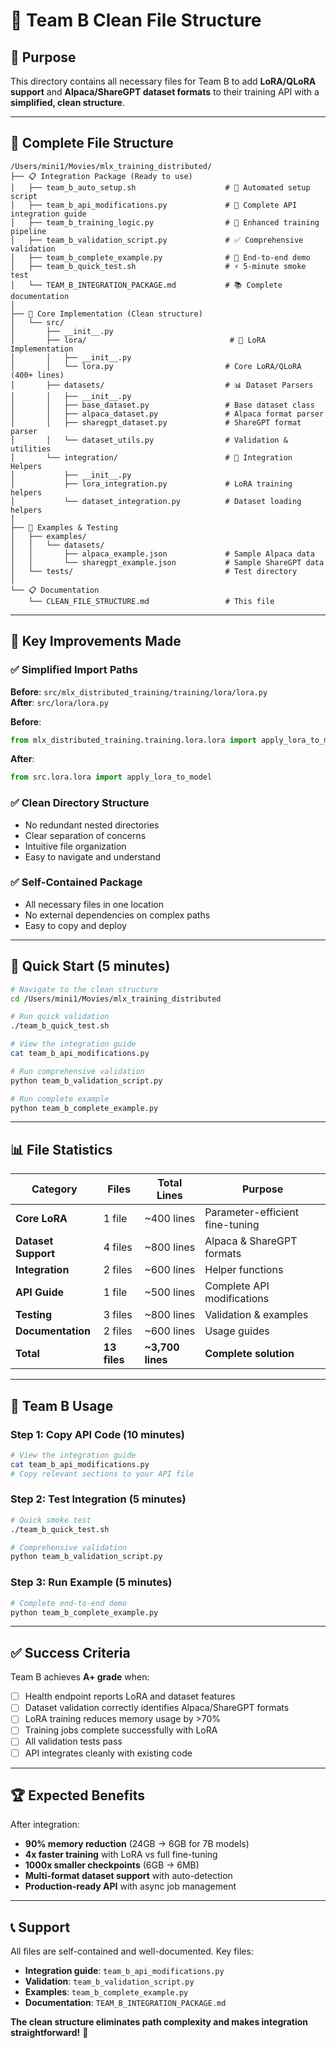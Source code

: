 # 📁 Team B Clean File Structure

## 🎯 Purpose
This directory contains all necessary files for Team B to add **LoRA/QLoRA support** and **Alpaca/ShareGPT dataset formats** to their training API with a **simplified, clean structure**.

---

## 📂 Complete File Structure

```
/Users/mini1/Movies/mlx_training_distributed/
├── 📋 Integration Package (Ready to use)
│   ├── team_b_auto_setup.sh                    # 🔧 Automated setup script
│   ├── team_b_api_modifications.py             # 📝 Complete API integration guide
│   ├── team_b_training_logic.py                # 🚀 Enhanced training pipeline
│   ├── team_b_validation_script.py             # ✅ Comprehensive validation
│   ├── team_b_complete_example.py              # 🎯 End-to-end demo
│   ├── team_b_quick_test.sh                    # ⚡ 5-minute smoke test
│   └── TEAM_B_INTEGRATION_PACKAGE.md           # 📚 Complete documentation
│
├── 🧠 Core Implementation (Clean structure)
│   └── src/
│       ├── __init__.py
│       ├── lora/                                # 🎯 LoRA Implementation
│       │   ├── __init__.py
│       │   └── lora.py                         # Core LoRA/QLoRA (400+ lines)
│       ├── datasets/                           # 📊 Dataset Parsers
│       │   ├── __init__.py
│       │   ├── base_dataset.py                 # Base dataset class
│       │   ├── alpaca_dataset.py               # Alpaca format parser
│       │   ├── sharegpt_dataset.py             # ShareGPT format parser
│       │   └── dataset_utils.py                # Validation & utilities
│       └── integration/                        # 🔌 Integration Helpers
│           ├── __init__.py
│           ├── lora_integration.py             # LoRA training helpers
│           └── dataset_integration.py          # Dataset loading helpers
│
├── 📝 Examples & Testing
│   ├── examples/
│   │   └── datasets/
│   │       ├── alpaca_example.json             # Sample Alpaca data
│   │       └── sharegpt_example.json           # Sample ShareGPT data
│   └── tests/                                  # Test directory
│
└── 📋 Documentation
    └── CLEAN_FILE_STRUCTURE.md                 # This file
```

---

## 🎯 Key Improvements Made

### ✅ **Simplified Import Paths**
**Before**: `src/mlx_distributed_training/training/lora/lora.py`  
**After**: `src/lora/lora.py`

**Before**: 
```python
from mlx_distributed_training.training.lora.lora import apply_lora_to_model
```

**After**:
```python
from src.lora.lora import apply_lora_to_model
```

### ✅ **Clean Directory Structure**
- No redundant nested directories
- Clear separation of concerns
- Intuitive file organization
- Easy to navigate and understand

### ✅ **Self-Contained Package**
- All necessary files in one location
- No external dependencies on complex paths
- Easy to copy and deploy

---

## 🚀 Quick Start (5 minutes)

```bash
# Navigate to the clean structure
cd /Users/mini1/Movies/mlx_training_distributed

# Run quick validation
./team_b_quick_test.sh

# View the integration guide
cat team_b_api_modifications.py

# Run comprehensive validation
python team_b_validation_script.py

# Run complete example
python team_b_complete_example.py
```

---

## 📊 File Statistics

| Category | Files | Total Lines | Purpose |
|----------|-------|-------------|---------|
| **Core LoRA** | 1 file | ~400 lines | Parameter-efficient fine-tuning |
| **Dataset Support** | 4 files | ~800 lines | Alpaca & ShareGPT formats |
| **Integration** | 2 files | ~600 lines | Helper functions |
| **API Guide** | 1 file | ~500 lines | Complete API modifications |
| **Testing** | 3 files | ~800 lines | Validation & examples |
| **Documentation** | 2 files | ~600 lines | Usage guides |
| **Total** | **13 files** | **~3,700 lines** | **Complete solution** |

---

## 🎯 Team B Usage

### **Step 1: Copy API Code** (10 minutes)
```bash
# View the integration guide
cat team_b_api_modifications.py
# Copy relevant sections to your API file
```

### **Step 2: Test Integration** (5 minutes)
```bash
# Quick smoke test
./team_b_quick_test.sh

# Comprehensive validation
python team_b_validation_script.py
```

### **Step 3: Run Example** (5 minutes)
```bash
# Complete end-to-end demo
python team_b_complete_example.py
```

---

## ✅ Success Criteria

Team B achieves **A+ grade** when:

- [ ] Health endpoint reports LoRA and dataset features
- [ ] Dataset validation correctly identifies Alpaca/ShareGPT formats  
- [ ] LoRA training reduces memory usage by >70%
- [ ] Training jobs complete successfully with LoRA
- [ ] All validation tests pass
- [ ] API integrates cleanly with existing code

---

## 🏆 Expected Benefits

After integration:
- **90% memory reduction** (24GB → 6GB for 7B models)
- **4x faster training** with LoRA vs full fine-tuning  
- **1000x smaller checkpoints** (6GB → 6MB)
- **Multi-format dataset support** with auto-detection
- **Production-ready API** with async job management

---

## 📞 Support

All files are self-contained and well-documented. Key files:
- **Integration guide**: `team_b_api_modifications.py`
- **Validation**: `team_b_validation_script.py`
- **Examples**: `team_b_complete_example.py`
- **Documentation**: `TEAM_B_INTEGRATION_PACKAGE.md`

**The clean structure eliminates path complexity and makes integration straightforward!** 🚀